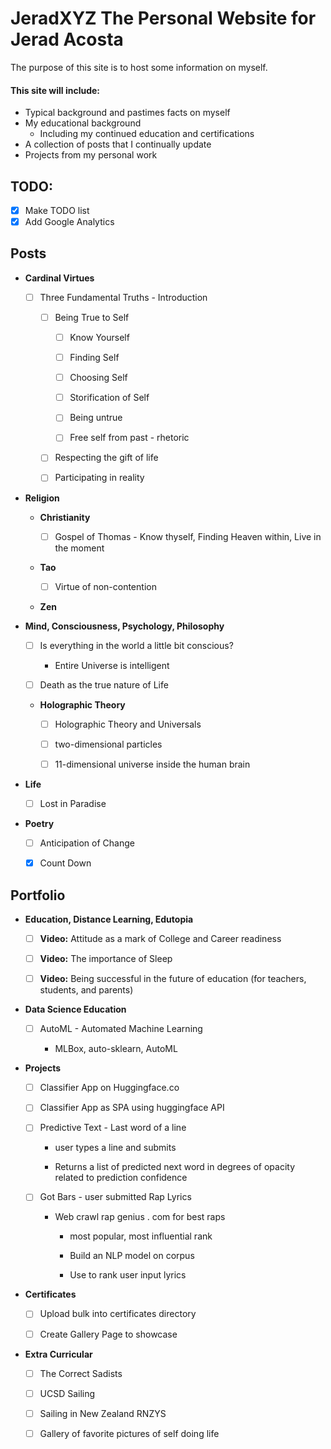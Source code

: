 # JeradXYZ The Personal Website for Jerad Acosta

The purpose of this site is to host some information on myself.

#### This site will include:

-   Typical background and pastimes facts on myself
-   My educational background
    -   Including my continued education and certifications
-   A collection of posts that I continually update
-   Projects from my personal work

## TODO:

-   [x] Make TODO list
-   [x] Add Google Analytics

## Posts

-   **Cardinal Virtues**

    -   [ ] Three Fundamental Truths - Introduction

        -   [ ] Being True to Self

            -   [ ] Know Yourself

            -   [ ] Finding Self

            -   [ ] Choosing Self

            -   [ ] Storification of Self

            -   [ ] Being untrue

            -   [ ] Free self from past - rhetoric

        -   [ ] Respecting the gift of life

        -   [ ] Participating in reality

-   **Religion**

    -   **Christianity**

        -   [ ] Gospel of Thomas - Know thyself, Finding Heaven within, Live in the moment

    -   **Tao**

        -   [ ] Virtue of non-contention

    -   **Zen**

-   **Mind, Consciousness, Psychology, Philosophy**

    -   [ ] Is everything in the world a little bit conscious?

        -   Entire Universe is intelligent

    -   [ ] Death as the true nature of Life

    -   **Holographic Theory**

        -   [ ] Holographic Theory and Universals

        -   [ ] two-dimensional particles

        -   [ ] 11-dimensional universe inside the human brain

-   **Life**

    -   [ ] Lost in Paradise

-   **Poetry**

    -   [ ] Anticipation of Change

    -   [x] Count Down

## Portfolio

-   **Education, Distance Learning, Edutopia**

    -   [ ] **Video:** Attitude as a mark of College and Career readiness

    -   [ ] **Video:** The importance of Sleep

    -   [ ] **Video:** Being successful in the future of education (for teachers, students, and parents)

-   **Data Science Education**

    -   [ ] AutoML - Automated Machine Learning

        -   MLBox, auto-sklearn, AutoML

-   **Projects**

    -   [ ] Classifier App on Huggingface.co

    -   [ ] Classifier App as SPA using huggingface API

    -   [ ] Predictive Text - Last word of a line

        -   user types a line and submits

        -   Returns a list of predicted next word in degrees of opacity related to prediction confidence

    -   [ ] Got Bars - user submitted Rap Lyrics

        -   Web crawl rap genius . com for best raps

            -   most popular, most influential rank

            -   Build an NLP model on corpus

            -   Use to rank user input lyrics

-   **Certificates**

    -   [ ] Upload bulk into certificates directory

    -   [ ] Create Gallery Page to showcase

-   **Extra Curricular**

    -   [ ] The Correct Sadists

    -   [ ] UCSD Sailing

    -   [ ] Sailing in New Zealand RNZYS

    -   [ ] Gallery of favorite pictures of self doing life
